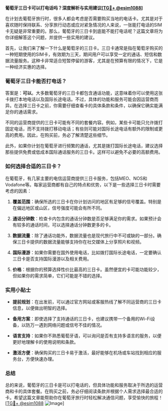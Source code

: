 **葡萄牙三日卡可以打电话吗？深度解析与实用建议[[TG💪+ @esim1088](https://t.me/s/esim1088)]**

在计划去葡萄牙旅行时，很多人都会考虑是否需要购买当地的电话卡。尤其是对于喜欢随时保持联系、分享旅行动态或应对紧急情况的人来说，一张能打电话的SIM卡无疑是非常重要的。那么，葡萄牙的三日卡到底能不能打电话呢？这篇文章将为你详细解答这个问题，并提供一些实用的建议。

首先，让我们来了解一下什么是葡萄牙的三日卡。三日卡通常是指在葡萄牙购买的一种短期使用的SIM卡，有效期为三天，期间用户可以享受一定的通话、短信和数据流量服务。这种卡非常适合短暂停留的游客，尤其是在预算有限的情况下，它是一种经济实惠的选择。

### 葡萄牙三日卡能否打电话？

答案是：**可以**。大多数葡萄牙的三日卡都包含通话功能，这意味着你可以使用这张卡拨打本地电话以及国际长途电话。不过，具体的功能和服务可能会因运营商而异。在选择三日卡之前，你需要仔细查看卡的具体条款和条件，以确保它确实能满足你的通话需求。

不同的运营商提供的三日卡可能有不同的套餐内容。例如，某些卡可能只允许拨打固定电话，而不支持拨打移动电话；有些则可能对国际长途电话有额外的限制或更高的费用。因此，在购买前，务必了解清楚这些细节。

此外，如果你计划在葡萄牙进行频繁的通话，尤其是拨打国际长途电话，建议选择那些提供免费或低成本国际通话服务的三日卡。这样可以避免不必要的高额费用。

### 如何选择合适的三日卡？

在葡萄牙，有几家主要的电信运营商提供三日卡服务，包括MEO、NOS和Vodafone等。每家运营商都有自己的特点和优势，以下是一些选择三日卡时需要考虑的因素：

1. **覆盖范围**：确保所选的三日卡在你计划访问的地区有足够的信号覆盖。特别是在偏远地区或山区，信号强度可能会有所不同。
   
2. **通话分钟数**：检查卡内包含的通话分钟数是否足够满足你的需求。如果预计会有较多的通话时间，可以选择通话分钟数更多的卡。

3. **数据流量**：除了通话功能外，数据流量也是现代旅行中不可或缺的一部分。确保三日卡提供的数据流量能够支持你在社交媒体上分享照片和视频。

4. **国际漫游**：如果你需要在国外使用电话，比如拨打国际长途电话，一定要确认三日卡是否支持国际漫游以及相关费用。

5. **价格**：根据你的预算选择性价比最高的三日卡。虽然便宜的卡可能功能较少，但如果你的需求简单，它们可能是不错的选择。

### 实用小贴士

- **提前规划**：在出发前，可以通过官方网站或客服热线了解不同运营商的三日卡信息，以便做出明智的选择。
  
- **备用方案**：即使选择了支持通话的三日卡，也建议携带一个备用的Wi-Fi设备，以防万一遇到网络问题或信号不佳的情况。

- **语言支持**：如果你不熟悉葡萄牙语，可以询问是否有支持多语言的服务，以便更好地理解卡的使用说明和条款。

- **激活方便**：确保购买的三日卡易于激活，最好能够在机场或车站找到相应的服务台，方便快速办理。

### 总结

总的来说，葡萄牙的三日卡是可以打电话的，但具体功能和服务取决于所选的运营商和卡的具体套餐。在购买之前，务必仔细阅读条款并根据个人需求选择最合适的卡。希望这篇文章能帮助你在葡萄牙旅行时轻松解决通信问题，享受愉快的旅程！[[TG💪+ @esim1088](https://t.me/s/esim1088) ![Image](https://i.postimg.cc/4NQfJmqS/Snipaste-2025-05-13-00-14-12.png)]
